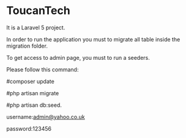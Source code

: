 # ToucanTech

It is a Laravel 5 project.

In order to run the application you must to migrate all table inside the migration folder.

To get access to admin page, you must to run a  seeders.

Please follow this command:

#composer update

#php artisan migrate

#php artisan db:seed.

username:admin@yahoo.co.uk

password:123456

